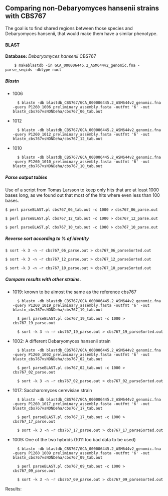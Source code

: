 ## Comparing non-Debaryomyces hansenii strains with CBS767

The goal is to find shared regions between those species and Debaryomyces hansenii, that would make them have a similar phenotype. 


#### BLAST

**Database:** *Debaryomyces hansenii* CBS767

        $ makeblastdb -in GCA_000006445.2_ASM644v2_genomic.fna -parse_seqids -dbtype nucl

##### Blastn

- 1006

		$ blastn -db blastdb_CBS767/GCA_000006445.2_ASM644v2_genomic.fna -query P1260_1006_preliminary_assembly.fasta -outfmt '6' -out blastn_cbs767vsNONDeha/cbs767_06_tab.out

- 1012

		$ blastn -db blastdb_CBS767/GCA_000006445.2_ASM644v2_genomic.fna -query P1260_1012_preliminary_assembly.fasta -outfmt '6' -out blastn_cbs767vsNONDeha/cbs767_12_tab.out

- 1010

		$ blastn -db blastdb_CBS767/GCA_000006445.2_ASM644v2_genomic.fna -query P1260_1010_preliminary_assembly.fasta -outfmt '6' -out blastn_cbs767vsNONDeha/cbs767_10_tab.out


##### Parse output tables

Use of a script from Tomas Larsson to keep only hits that are at least 1000 bases long, as we found out that most of the hits where even less than 100 bases.

	$ perl parseBLAST.pl cbs767_06_tab.out -c 1000 > cbs767_06_parse.out

	$ perl parseBLAST.pl cbs767_12_tab.out -c 1000 > cbs767_12_parse.out

	$ perl parseBLAST.pl cbs767_10_tab.out -c 1000 > cbs767_10_parse.out

##### Reverse sort according to % of identity

	$ sort -k 3 -n -r cbs767_06_parse.out > cbs767_06_parseSorted.out

	$ sort -k 3 -n -r cbs767_12_parse.out > cbs767_12_parseSorted.out

	$ sort -k 3 -n -r cbs767_10_parse.out > cbs767_10_parseSorted.out


##### Compare results with other strains.

- 1019: known to be almost the same as the reference cbs767 

		$ blastn -db blastdb_CBS767/GCA_000006445.2_ASM644v2_genomic.fna -query P1260_1019_preliminary_assembly.fasta -outfmt '6' -out blastn_cbs767vsNONDeha/cbs767_19_tab.out

		$ perl parseBLAST.pl cbs767_19_tab.out -c 1000 > cbs767_19_parse.out

		$ sort -k 3 -n -r cbs767_19_parse.out > cbs767_19_parseSorted.out

- 1002: A different Debaryomyces hansenii strain

		$ blastn -db blastdb_CBS767/GCA_000006445.2_ASM644v2_genomic.fna -query P1260_1002_preliminary_assembly.fasta -outfmt '6' -out blastn_cbs767vsNONDeha/cbs767_02_tab.out

		$ perl parseBLAST.pl cbs767_02_tab.out -c 1000 > cbs767_02_parse.out

		$ sort -k 3 -n -r cbs767_02_parse.out > cbs767_02_parseSorted.out

- 1017: Saccharomyces cerevisiae strain

		$ blastn -db blastdb_CBS767/GCA_000006445.2_ASM644v2_genomic.fna -query P1260_1017_preliminary_assembly.fasta -outfmt '6' -out blastn_cbs767vsNONDeha/cbs767_17_tab.out

		$ perl parseBLAST.pl cbs767_17_tab.out -c 1000 > cbs767_17_parse.out

		$ sort -k 3 -n -r cbs767_17_parse.out > cbs767_17_parseSorted.out

- 1009: One of the two hybrids (1011 too bad data to be used)

		$ blastn -db blastdb_CBS767/GCA_000006445.2_ASM644v2_genomic.fna -query P1260_1009_preliminary_assembly.fasta -outfmt '6' -out blastn_cbs767vsNONDeha/cbs767_09_tab.out

		$ perl parseBLAST.pl cbs767_09_tab.out -c 1000 > cbs767_09_parse.out

		$ sort -k 3 -n -r cbs767_09_parse.out > cbs767_09_parseSorted.out

Results:
